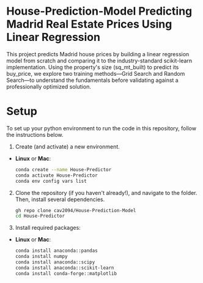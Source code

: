 # House-Prediction-Model Predicting Madrid Real Estate Prices Using Linear Regression

This project predicts Madrid house prices by building a linear regression model from scratch and comparing it to the industry-standard scikit-learn implementation. Using the property's size (sq_mt_built) to predict its buy_price, we explore two training methods—Grid Search and Random Search—to understand the fundamentals before validating against a professionally optimized solution.

# Setup
To set up your python environment to run the code in this repository, follow the instructions below.

1. Create (and activate) a new environment.

- __Linux__ or __Mac__: 
	```bash
	conda create --name House-Predictor
	conda activate House-Predictor
	conda env config vars list
	```

2. Clone the repository (if you haven't already!), and navigate to the folder.  Then, install several dependencies.
	```bash
	gh repo clone cav2094/House-Prediction-Model
	cd House-Predictor
	```
3. Install required packages:
- __Linux__ or __Mac__: 
	```bash
  conda install anaconda::pandas
  conda install numpy
  conda install anaconda::scipy
  conda install anaconda::scikit-learn
  conda install conda-forge::matplotlib

	```



